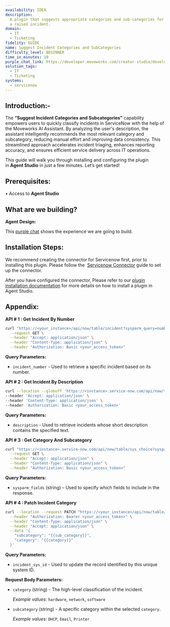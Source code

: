 ```yaml
---
availability: IDEA
description:
  A plugin that suggests appropriate categories and sub-categories for
  a raised incident.
domain:
  - IT
  - Ticketing
fidelity: GUIDE
name: Suggest Incident Categories and SubCategories
difficulty_level: BEGINNER
time_in_minutes: 10
purple_chat_link: https://developer.moveworks.com/creator-studio/developer-tools/purple-chat?conversation=%7B%22startTimestamp%22%3A%2211%3A43+AM%22%2C%22messages%22%3A%5B%7B%22parts%22%3A%5B%7B%22richText%22%3A%22%3Cp%3EI+want+to+categorize+an+incident%3C%2Fp%3E%22%7D%5D%2C%22role%22%3A%22user%22%7D%2C%7B%22parts%22%3A%5B%7B%22richText%22%3A%22%3Cp%3ESure%2C+I+can+help+with+that.+What+is+the+incident+number%3F+You+can+also+give+me+a+brief+description+of+the+issue+if+you+don%27t+have+the+number.%3C%2Fp%3E%22%7D%5D%2C%22role%22%3A%22assistant%22%7D%2C%7B%22parts%22%3A%5B%7B%22richText%22%3A%22%3Cp%3EINC0010042%2C+it%27s+about+the+VPN+not+connecting%3C%2Fp%3E%22%7D%5D%2C%22role%22%3A%22user%22%7D%2C%7B%22parts%22%3A%5B%7B%22reasoningSteps%22%3A%5B%7B%22richText%22%3A%22%3Cp%3ESearching+for+incident+INC0010042.%3C%2Fp%3E%22%2C%22status%22%3A%22pending%22%7D%2C%7B%22richText%22%3A%22%3Cp%3EFound+incident.+Analyzing+description+for+categorization.%3C%2Fp%3E%22%2C%22status%22%3A%22success%22%7D%2C%7B%22richText%22%3A%22%3Cp%3EIdentified+keywords%3A+%3Ci%3EVPN%3C%2Fi%3E%2C+%3Ci%3Enot+connecting%3C%2Fi%3E%2C+%3Ci%3Ecorporate+laptop%3C%2Fi%3E%2C+%3Ci%3Econnection+error%3C%2Fi%3E.%3C%2Fp%3E%22%2C%22status%22%3A%22success%22%7D%2C%7B%22richText%22%3A%22%3Cp%3EPrimary+suggestion+based+on+keyword+%27VPN%27%3A+Network+%3E+VPN%3C%2Fp%3E%22%2C%22status%22%3A%22success%22%7D%5D%7D%2C%7B%22richText%22%3A%22%3Cp%3EOkay%2C+for+incident+%3Ccode%3EINC0010042%3C%2Fcode%3E+%28%27User+is+reporting+that+their+VPN+is+not+connecting+on+their+corporate+laptop...%27%29.%3C%2Fp%3E%3Cp%3EBased+on+the+description%2C+my+top+suggestion+is+%3Cb%3ENetwork+%26gt%3B+VPN%3C%2Fb%3E%3C%2Fp%3E%22%7D%2C%7B%22buttons%22%3A%5B%7B%22buttonText%22%3A%22Accept+Suggestion%22%2C%22style%22%3A%22filled%22%7D%2C%7B%22buttonText%22%3A%22View+Other+Options%22%2C%22style%22%3A%22outlined%22%7D%2C%7B%22buttonText%22%3A%22Set+Manually%22%2C%22style%22%3A%22outlined%22%7D%5D%7D%5D%2C%22role%22%3A%22assistant%22%7D%2C%7B%22parts%22%3A%5B%7B%22richText%22%3A%22%3Cp%3EView+Other+Options%3C%2Fp%3E%22%7D%5D%2C%22role%22%3A%22user%22%7D%2C%7B%22parts%22%3A%5B%7B%22richText%22%3A%22%3Cp%3EHere+are+a+few+other+possibilities+for+%3Ccode%3EINC0010042%3C%2Fcode%3E+based+on+the+incident+description%3A%3C%2Fp%3E%22%7D%2C%7B%22buttons%22%3A%5B%7B%22buttonText%22%3A%22Hardware+%3E+Laptop+Issue%22%2C%22style%22%3A%22outlined%22%7D%2C%7B%22buttonText%22%3A%22Software+%3E+Connectivity%22%2C%22style%22%3A%22outlined%22%7D%2C%7B%22buttonText%22%3A%22Security+%3E+Remote+Access%22%2C%22style%22%3A%22outlined%22%7D%5D%7D%5D%2C%22role%22%3A%22assistant%22%7D%2C%7B%22parts%22%3A%5B%7B%22richText%22%3A%22%3Cp%3EHardware+%3E+Laptop+Issue%3C%2Fp%3E%22%7D%5D%2C%22role%22%3A%22user%22%7D%2C%7B%22parts%22%3A%5B%7B%22richText%22%3A%22%3Cp%3EOkay%2C+I+will+update+the+category+for+%3Ccode%3EINC0010042%3C%2Fcode%3E+to+%3Cb%3EHardware+%26gt%3B+Laptop+Issue%3C%2Fb%3E.+Please+confirm.%3C%2Fp%3E%22%7D%2C%7B%22buttons%22%3A%5B%7B%22buttonText%22%3A%22Confirm%22%2C%22style%22%3A%22filled%22%7D%2C%7B%22buttonText%22%3A%22Cancel%22%2C%22style%22%3A%22outlined%22%7D%5D%7D%5D%2C%22role%22%3A%22assistant%22%7D%2C%7B%22parts%22%3A%5B%7B%22richText%22%3A%22%3Cp%3EConfirm%3C%2Fp%3E%22%7D%5D%2C%22role%22%3A%22user%22%7D%2C%7B%22parts%22%3A%5B%7B%22reasoningSteps%22%3A%5B%7B%22richText%22%3A%22%3Cp%3EUpdating+incident+INC0010042+in+ServiceNow.%3C%2Fp%3E%22%2C%22status%22%3A%22pending%22%7D%2C%7B%22richText%22%3A%22%3Cp%3ESuccessfully+set+category+to+%27Hardware+%3E+Laptop+Issue%27.%3C%2Fp%3E%22%2C%22status%22%3A%22success%22%7D%5D%7D%2C%7B%22richText%22%3A%22%3Cp%3EDone.+I%27ve+updated+the+incident+category+for+%3Ccode%3EINC0010042%3C%2Fcode%3E+to+%3Cb%3EHardware+%26gt%3B+Laptop+Issue%3C%2Fb%3E.%3C%2Fp%3E%22%7D%2C%7B%22citations%22%3A%5B%7B%22citationTitle%22%3A%22INC0010042%22%2C%22connectorName%22%3A%22servicenow%22%7D%5D%7D%5D%2C%22role%22%3A%22assistant%22%2C%22showFeedbackTray%22%3Atrue%7D%5D%7D
solution_tags:
  - IT
  - Ticketing
systems:
  - servicenow
---
```

## **Introduction:-**

The **“Suggest Incident Categories and Subcategories”** capability empowers users to quickly classify incidents in ServiceNow with the help of the Moveworks AI Assistant. By analyzing the user's description, the assistant intelligently recommends the most relevant category and subcategory, reducing manual effort and improving data consistency. This streamlined approach accelerates incident triaging, enhances reporting accuracy, and ensures efficient service delivery across IT operations.

This guide will walk you through installing and configuring the plugin in **Agent Studio** in just a few minutes. Let’s get started!

## **Prerequisites:**

  • Access to **Agent Studio**

## **What are we building?**

**Agent Design:**

This [purple chat](https://marketplace.moveworks.com/purple-chat?conversation=%7B%22startTimestamp%22%3A%2211%3A43+AM%22%2C%22messages%22%3A%5B%7B%22parts%22%3A%5B%7B%22richText%22%3A%22%3Cp%3EI+want+to+categorize+an+incident%3C%2Fp%3E%22%7D%5D%2C%22role%22%3A%22user%22%7D%2C%7B%22parts%22%3A%5B%7B%22richText%22%3A%22%3Cp%3ESure%2C+I+can+help+with+that.+What+is+the+incident+number%3F+You+can+also+give+me+a+brief+description+of+the+issue+if+you+don%27t+have+the+number.%3C%2Fp%3E%22%7D%5D%2C%22role%22%3A%22assistant%22%7D%2C%7B%22parts%22%3A%5B%7B%22richText%22%3A%22%3Cp%3EINC0010042%2C+it%27s+about+the+VPN+not+connecting%3C%2Fp%3E%22%7D%5D%2C%22role%22%3A%22user%22%7D%2C%7B%22parts%22%3A%5B%7B%22reasoningSteps%22%3A%5B%7B%22richText%22%3A%22%3Cp%3ESearching+for+incident+INC0010042.%3C%2Fp%3E%22%2C%22status%22%3A%22pending%22%7D%2C%7B%22richText%22%3A%22%3Cp%3EFound+incident.+Analyzing+description+for+categorization.%3C%2Fp%3E%22%2C%22status%22%3A%22success%22%7D%2C%7B%22richText%22%3A%22%3Cp%3EIdentified+keywords%3A+%3Ci%3EVPN%3C%2Fi%3E%2C+%3Ci%3Enot+connecting%3C%2Fi%3E%2C+%3Ci%3Ecorporate+laptop%3C%2Fi%3E%2C+%3Ci%3Econnection+error%3C%2Fi%3E.%3C%2Fp%3E%22%2C%22status%22%3A%22success%22%7D%2C%7B%22richText%22%3A%22%3Cp%3EPrimary+suggestion+based+on+keyword+%27VPN%27%3A+Network+%3E+VPN%3C%2Fp%3E%22%2C%22status%22%3A%22success%22%7D%5D%7D%2C%7B%22richText%22%3A%22%3Cp%3EOkay%2C+for+incident+%3Ccode%3EINC0010042%3C%2Fcode%3E+%28%27User+is+reporting+that+their+VPN+is+not+connecting+on+their+corporate+laptop...%27%29.%3C%2Fp%3E%3Cp%3EBased+on+the+description%2C+my+top+suggestion+is+%3Cb%3ENetwork+%26gt%3B+VPN%3C%2Fb%3E%3C%2Fp%3E%22%7D%2C%7B%22buttons%22%3A%5B%7B%22buttonText%22%3A%22Accept+Suggestion%22%2C%22style%22%3A%22filled%22%7D%2C%7B%22buttonText%22%3A%22View+Other+Options%22%2C%22style%22%3A%22outlined%22%7D%2C%7B%22buttonText%22%3A%22Set+Manually%22%2C%22style%22%3A%22outlined%22%7D%5D%7D%5D%2C%22role%22%3A%22assistant%22%7D%2C%7B%22parts%22%3A%5B%7B%22richText%22%3A%22%3Cp%3EView+Other+Options%3C%2Fp%3E%22%7D%5D%2C%22role%22%3A%22user%22%7D%2C%7B%22parts%22%3A%5B%7B%22richText%22%3A%22%3Cp%3EHere+are+a+few+other+possibilities+for+%3Ccode%3EINC0010042%3C%2Fcode%3E+based+on+the+incident+description%3A%3C%2Fp%3E%22%7D%2C%7B%22buttons%22%3A%5B%7B%22buttonText%22%3A%22Hardware+%3E+Laptop+Issue%22%2C%22style%22%3A%22outlined%22%7D%2C%7B%22buttonText%22%3A%22Software+%3E+Connectivity%22%2C%22style%22%3A%22outlined%22%7D%2C%7B%22buttonText%22%3A%22Security+%3E+Remote+Access%22%2C%22style%22%3A%22outlined%22%7D%5D%7D%5D%2C%22role%22%3A%22assistant%22%7D%2C%7B%22parts%22%3A%5B%7B%22richText%22%3A%22%3Cp%3EHardware+%3E+Laptop+Issue%3C%2Fp%3E%22%7D%5D%2C%22role%22%3A%22user%22%7D%2C%7B%22parts%22%3A%5B%7B%22richText%22%3A%22%3Cp%3EOkay%2C+I+will+update+the+category+for+%3Ccode%3EINC0010042%3C%2Fcode%3E+to+%3Cb%3EHardware+%26gt%3B+Laptop+Issue%3C%2Fb%3E.+Please+confirm.%3C%2Fp%3E%22%7D%2C%7B%22buttons%22%3A%5B%7B%22buttonText%22%3A%22Confirm%22%2C%22style%22%3A%22filled%22%7D%2C%7B%22buttonText%22%3A%22Cancel%22%2C%22style%22%3A%22outlined%22%7D%5D%7D%5D%2C%22role%22%3A%22assistant%22%7D%2C%7B%22parts%22%3A%5B%7B%22richText%22%3A%22%3Cp%3EConfirm%3C%2Fp%3E%22%7D%5D%2C%22role%22%3A%22user%22%7D%2C%7B%22parts%22%3A%5B%7B%22reasoningSteps%22%3A%5B%7B%22richText%22%3A%22%3Cp%3EUpdating+incident+INC0010042+in+ServiceNow.%3C%2Fp%3E%22%2C%22status%22%3A%22pending%22%7D%2C%7B%22richText%22%3A%22%3Cp%3ESuccessfully+set+category+to+%27Hardware+%3E+Laptop+Issue%27.%3C%2Fp%3E%22%2C%22status%22%3A%22success%22%7D%5D%7D%2C%7B%22richText%22%3A%22%3Cp%3EDone.+I%27ve+updated+the+incident+category+for+%3Ccode%3EINC0010042%3C%2Fcode%3E+to+%3Cb%3EHardware+%26gt%3B+Laptop+Issue%3C%2Fb%3E.%3C%2Fp%3E%22%7D%2C%7B%22citations%22%3A%5B%7B%22citationTitle%22%3A%22INC0010042%22%2C%22connectorName%22%3A%22servicenow%22%7D%5D%7D%5D%2C%22role%22%3A%22assistant%22%2C%22showFeedbackTray%22%3Atrue%7D%5D%7D) shows the experience we are going to build.

## **Installation Steps:**

We recommend creating the connector for Servicenow first, prior to installing this plugin. Please follow the  [Servicenow Connector](https://marketplace.moveworks.com/connectors/servicenow#how-to-implement) guide to set up the connector.

After you have configured the connector, Please refer to our [plugin installation documentation](https://help.moveworks.com/docs/ai-agent-marketplace-installation) for more details on how to install a plugin in Agent Studio.

## **Appendix:**

**API # 1 : Get Incident By Number**

```bash
curl "https://<your_instance>/api/now/table/incident?sysparm_query=number={{incident_number}}" \
  --request GET \
  --header "Accept: application/json" \
  --header "Content-Type: application/json" \
  --header "Authorization: Basic <your_access_token>"
```

**Query Parameters:**

  - `incident_number` - Used to retrieve a specific incident based on its number.

**API # 2 : Get Incident By Description**

```bash
curl --location --globoff 'https://<instance>.service-now.com/api/now/table/incident?sysparm_query=short_descriptionLIKE{{description}}' \
--header 'Accept: application/json' \
--header 'Content-Type: application/json' \
--header 'Authorization: Basic <your_access_token>'
```

**Query Parameters:**

  - `description` - Used to retrieve incidents whose short description contains the specified text.

**API # 3 : Get Category And Subcategory**

```bash
curl "https://<instance>.service-now.com/api/now/table/sys_choice?sysparm_query=name=incident^elementINcategory,subcategory&sysparm_fields=label,dependent_value&sysparm_limit=100" \
  --request GET \
  --header "Accept: application/json" \
  --header "Content-Type: application/json" \
  --header "Authorization: Basic <your_access_token>"
```
**Query Parameters:**

- `sysparm_fields` (string) – Used to specify which fields to include in the response.

**API # 4 : Patch Incident Category**

```bash
curl --location --request PATCH "https://<your_instance>/api/now/table/incident/{{incident_sys_id}}" \
  --header "Authorization: Bearer <your_access_token>" \
  --header "Content-Type: application/json" \
  --header "Accept: application/json" \
  --data '{
    "subcategory": "{{sub_category}}",
    "category": "{{category}}"
  }'
```

**Query Parameters:**

- `incident_sys_id` - Used to update the record identified by this unique system ID.

**Request Body Parameters:**

- `category` (string) - The high-level classification of the incident.

   _Example values:_ `hardware`, `network`, `software`
- `subcategory` (string) - A specific category within the selected `category`.

    _Example values:_ `DHCP`, `Email`, `Printer`
